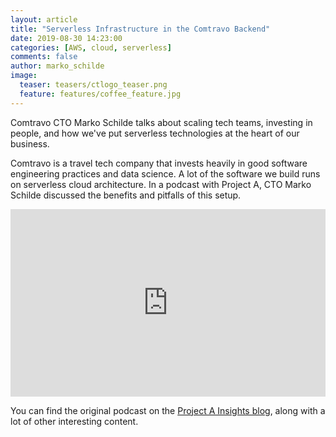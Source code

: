 ```yaml
---
layout: article
title: "Serverless Infrastructure in the Comtravo Backend"
date: 2019-08-30 14:23:00
categories: [AWS, cloud, serverless]
comments: false
author: marko_schilde
image:
  teaser: teasers/ctlogo_teaser.png
  feature: features/coffee_feature.jpg
---
```



Comtravo CTO Marko Schilde talks about scaling tech teams, investing in people, and how we've put serverless technologies at the heart of our business.


Comtravo is a travel tech company that invests heavily in good software engineering practices and data science. A lot of the software we build runs on serverless cloud architecture. In a podcast with Project A, CTO Marko Schilde discussed the benefits and pitfalls of this setup.


<iframe width="100%" height="300" scrolling="no" frameborder="no" allow="autoplay" src="https://w.soundcloud.com/player/?url=https%3A//api.soundcloud.com/tracks/673159619&color=%23ff5500&auto_play=false&hide_related=false&show_comments=true&show_user=true&show_reposts=false&show_teaser=true&visual=true"></iframe>


You can find the original podcast on the [Project A Insights blog](https://www.project-a.com/en/media/podcast/pap-066), along with a lot of other interesting content.

